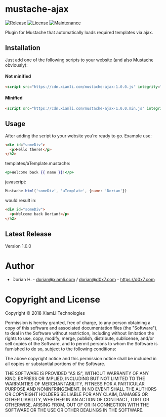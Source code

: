 # mustache-ajax

[![Release](https://img.shields.io/badge/release-1.0.0-brightgreen.svg)]()
[![License](https://img.shields.io/github/license/XiamLiTechnologies/mustache-ajax.svg)]()
[![Maintenance](https://img.shields.io/maintenance/yes/2018.svg)]()

Plugin for Mustache that automatically loads required templates via ajax.

## Installation

Just add one of the following scripts to your website (and also [Mustache](https://github.com/janl/mustache.js) obviously):

#### Not minified
```html
<script src="https://cdn.xiamli.com/mustache-ajax-1.0.0.js" integrity="sha384-UsEdw9F6sEATWQBOkTohDTdB+hJxFXQsqCrcmFbDl8OP4zAwOUQMTKFGp5PN+y9r" crossorigin="anonymous"></script>
```

#### Minified
```html
<script src="https://cdn.xiamli.com/mustache-ajax-1.0.0.min.js" integrity="sha384-rfF4oGs5dvA6o5zV6N8vy8PQB806rHfwS36dfSwE+GnImBFnXQGwPciXtEtsYg9w" crossorigin="anonymous"></script>
```

## Usage
After adding the script to your website you're ready to go.
Example use:

```html
<div id="someDiv">
  <p>Hello there!</p>
</h2>
```

templates/aTemplate.mustache:
```mustache
<p>Welcome back {{ name }}!</p>
```

javascript:
```javascript
Mustache.html('someDiv', 'aTemplate', {name: 'Dorian'})
```

would result in:

```html
<div id="someDiv">
  <p>Welcome back Dorian!</p>
</h2>
```

## Latest Release

Version 1.0.0

# Author
  - Dorian H. - <dorian@xiamli.com> / <dorian@d0x7.com> - https://d0x7.com
	
# Copyright and License

Copyright © 2018 XiamLi Technologies

Permission is hereby granted, free of charge, to any person obtaining a copy
of this software and associated documentation files (the "Software"), to deal
in the Software without restriction, including without limitation the rights
to use, copy, modify, merge, publish, distribute, sublicense, and/or sell
copies of the Software, and to permit persons to whom the Software is
furnished to do so, subject to the following conditions:

The above copyright notice and this permission notice shall be included in all
copies or substantial portions of the Software.

THE SOFTWARE IS PROVIDED "AS IS", WITHOUT WARRANTY OF ANY KIND, EXPRESS OR
IMPLIED, INCLUDING BUT NOT LIMITED TO THE WARRANTIES OF MERCHANTABILITY,
FITNESS FOR A PARTICULAR PURPOSE AND NONINFRINGEMENT. IN NO EVENT SHALL THE
AUTHORS OR COPYRIGHT HOLDERS BE LIABLE FOR ANY CLAIM, DAMAGES OR OTHER
LIABILITY, WHETHER IN AN ACTION OF CONTRACT, TORT OR OTHERWISE, ARISING FROM,
OUT OF OR IN CONNECTION WITH THE SOFTWARE OR THE USE OR OTHER DEALINGS IN THE
SOFTWARE.
